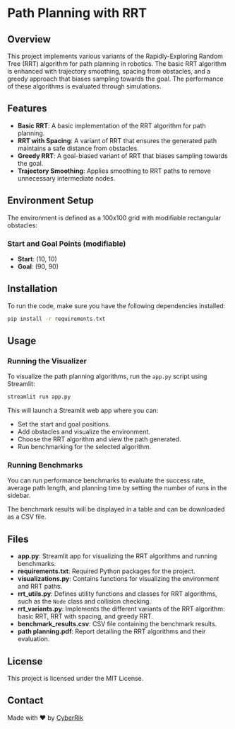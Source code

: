 
# Path Planning with RRT

## Overview

This project implements various variants of the Rapidly-Exploring Random Tree (RRT) algorithm for path planning in robotics. The basic RRT algorithm is enhanced with trajectory smoothing, spacing from obstacles, and a greedy approach that biases sampling towards the goal. The performance of these algorithms is evaluated through simulations.

## Features

- **Basic RRT**: A basic implementation of the RRT algorithm for path planning.
- **RRT with Spacing**: A variant of RRT that ensures the generated path maintains a safe distance from obstacles.
- **Greedy RRT**: A goal-biased variant of RRT that biases sampling towards the goal.
- **Trajectory Smoothing**: Applies smoothing to RRT paths to remove unnecessary intermediate nodes.

## Environment Setup

The environment is defined as a 100x100 grid with modifiable rectangular obstacles:

### Start and Goal Points (modifiable)
- **Start**: (10, 10)
- **Goal**: (90, 90)

## Installation

To run the code, make sure you have the following dependencies installed:

```bash
pip install -r requirements.txt
```

## Usage

### Running the Visualizer
To visualize the path planning algorithms, run the `app.py` script using Streamlit:

```bash
streamlit run app.py
```

This will launch a Streamlit web app where you can:
- Set the start and goal positions.
- Add obstacles and visualize the environment.
- Choose the RRT algorithm and view the path generated.
- Run benchmarking for the selected algorithm.

### Running Benchmarks
You can run performance benchmarks to evaluate the success rate, average path length, and planning time by setting the number of runs in the sidebar.

The benchmark results will be displayed in a table and can be downloaded as a CSV file.

## Files

- **app.py**: Streamlit app for visualizing the RRT algorithms and running benchmarks.
- **requirements.txt**: Required Python packages for the project.
- **visualizations.py**: Contains functions for visualizing the environment and RRT paths.
- **rrt_utils.py**: Defines utility functions and classes for RRT algorithms, such as the `Node` class and collision checking.
- **rrt_variants.py**: Implements the different variants of the RRT algorithm: basic RRT, RRT with spacing, and greedy RRT.
- **benchmark_results.csv**: CSV file containing the benchmark results.
- **path planning.pdf**: Report detailing the RRT algorithms and their evaluation.

## License

This project is licensed under the MIT License.

## Contact

Made with ❤️ by [CyberRik](https://github.com/CyberRik)
